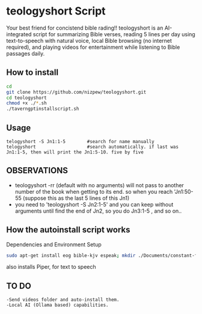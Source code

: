 # teologyshort Script
Your best friend for concistend bible rading!!
teologyshort is an AI-integrated script for summarizing Bible verses, reading 5 lines per day using text-to-speech with natural voice, local Bible browsing (no internet required), and playing videos for entertainment while listening to Bible passages daily.

## How to install
```bash
cd
git clone https://github.com/nizpew/teologyshort.git
cd teologyshort
chmod +x ./*.sh
./taverngptinstallscript.sh
```

## Usage
    telogyshort -S Jn1:1-5        #search for name manually
    telogyshort                   #search automatically. if last was Jn1:1-5, then will print the Jn1:5-10. five by five


## OBSERVATIONS
- teologyshort -rr (default with no arguments) will not pass to another number of the book when getting to its end. so when you reach 'Jn1:50-55 (suppose this as the last 5 lines of this Jn1)
- you need to 'teologyshort -S Jn2:1-5' and you can keep without arguments until find the end of Jn2, so you do Jn3:1-5 , and so on..






  

## How the autoinstall script works 
Dependencies and Environment Setup

```bash
sudo apt-get install eog bible-kjv espeak; mkdir ./Documents/constant-files; touch ./Documents/constant-files/teologylog
```
also installs Piper, for text to speech


## TO DO

    -Send videos folder and auto-install them.
    -Local AI (Ollama based) capabilities.
